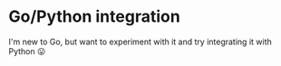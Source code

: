 # Go/Python integration
I'm new to Go, but want to experiment with it and try integrating it with Python 😛
